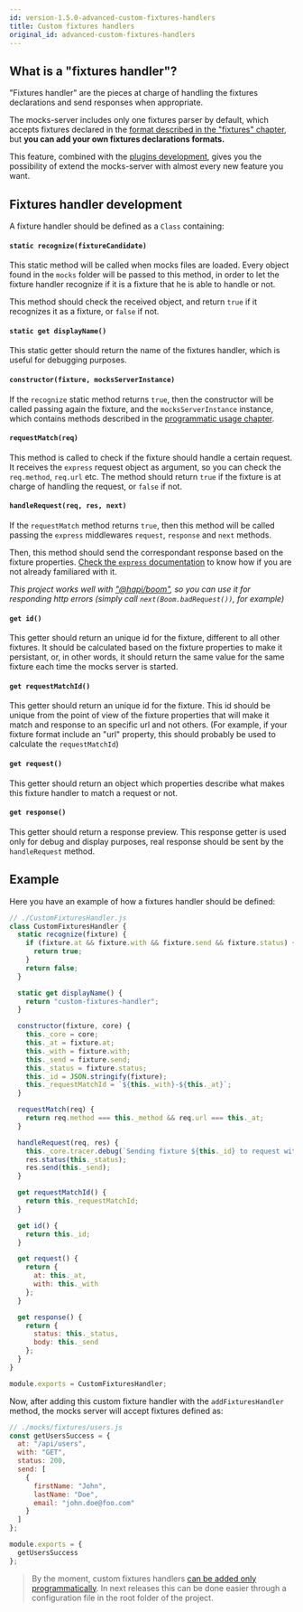 ```yaml
---
id: version-1.5.0-advanced-custom-fixtures-handlers
title: Custom fixtures handlers
original_id: advanced-custom-fixtures-handlers
---
```


## What is a "fixtures handler"?

"Fixtures handler" are the pieces at charge of handling the fixtures declarations and send responses when appropriate.

The mocks-server includes only one fixtures parser by default, which accepts fixtures declared in the [format described in the "fixtures" chapter](get-started-fixtures), but **you can add your own fixtures declarations formats.**

This feature, combined with the [plugins development](advanced-developing-plugins), gives you the possibility of extend the mocks-server with almost every new feature you want.

## Fixtures handler development

A fixture handler should be defined as a `Class` containing:

#### `static recognize(fixtureCandidate)`

This static method will be called when mocks files are loaded. Every object found in the `mocks` folder will be passed to this method, in order to let the fixture handler recognize if it is a fixture that he is able to handle or not.

This method should check the received object, and return `true` if it recognizes it as a fixture, or `false` if not.

#### `static get displayName()`

This static getter should return the name of the fixtures handler, which is useful for debugging purposes.

#### `constructor(fixture, mocksServerInstance)`

If the `recognize` static method returns `true`, then the constructor will be called passing again the fixture, and the `mocksServerInstance` instance, which contains methods described in the [programmatic usage chapter](advanced-programmatic-usage).

#### `requestMatch(req)`

This method is called to check if the fixture should handle a certain request. It receives the `express` request object as argument, so you can check the `req.method`, `req.url` etc.
The method should return `true` if the fixture is at charge of handling the request, or `false` if not.

#### `handleRequest(req, res, next)`

If the `requestMatch` method returns `true`, then this method will be called passing the `express` middlewares `request`, `response` and `next` methods.

Then, this method should send the correspondant response based on the fixture properties. [Check the `express` documentation](http://expressjs.com/en/guide/using-middleware.html) to know how if you are not already familiared with it.

_This project works well with ["@hapi/boom"](https://www.npmjs.com/package/@hapi/boom), so you can use it for responding http errors (simply call `next(Boom.badRequest())`, for example)_

#### `get id()`

This getter should return an unique id for the fixture, different to all other fixtures. It should be calculated based on the fixture properties to make it persistant, or, in other words, it should return the same value for the same fixture each time the mocks server is started.

#### `get requestMatchId()`

This getter should return an unique id for the fixture. This id should be unique from the point of view of the fixture properties that will make it match and response to an specific url and not others. (For example, if your fixture format include an "url" property, this should probably be used to calculate the `requestMatchId`)

#### `get request()`

This getter should return an object which properties describe what makes this fixture handler to match a request or not.

#### `get response()`

This getter should return a response preview. This response getter is used only for debug and display purposes, real response should be sent by the `handleRequest` method.

## Example

Here you have an example of how a fixtures handler should be defined:

```javascript
// ./CustomFixturesHandler.js
class CustomFixturesHandler {
  static recognize(fixture) {
    if (fixture.at && fixture.with && fixture.send && fixture.status) {
      return true;
    }
    return false;
  }

  static get displayName() {
    return "custom-fixtures-handler";
  }

  constructor(fixture, core) {
    this._core = core;
    this._at = fixture.at;
    this._with = fixture.with;
    this._send = fixture.send;
    this._status = fixture.status;
    this._id = JSON.stringify(fixture);
    this._requestMatchId = `${this._with}-${this._at}`;
  }

  requestMatch(req) {
    return req.method === this._method && req.url === this._at;
  }

  handleRequest(req, res) {
    this._core.tracer.debug(`Sending fixture ${this._id} to request with id ${req.id}`);
    res.status(this._status);
    res.send(this._send);
  }

  get requestMatchId() {
    return this._requestMatchId;
  }

  get id() {
    return this._id;
  }

  get request() {
    return {
      at: this._at,
      with: this._with
    };
  }

  get response() {
    return {
      status: this._status,
      body: this._send
    };
  }
}

module.exports = CustomFixturesHandler;
```

Now, after adding this custom fixture handler with the `addFixturesHandler` method, the mocks server will accept fixtures defined as:

```javascript
// ./mocks/fixtures/users.js
const getUsersSuccess = {
  at: "/api/users",
  with: "GET",
  status: 200,
  send: [
    {
      firstName: "John",
      lastName: "Doe",
      email: "john.doe@foo.com"
    }
  ]
};

module.exports = {
  getUsersSuccess
};
```

> By the moment, custom fixtures handlers [can be added only programmatically](advanced-programmatic-usage). In next releases this can be done easier through a configuration file in the root folder of the project.


